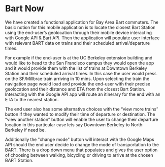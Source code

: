 # Bart Now

We have created a functional application for Bay Area Bart commuters. The basic notion for this mobile application is to locate the closest Bart Station using the end-user’s geolocation through their mobile device interacting with Google API & Bart API. Then the application will populate user interface with relevant BART data on trains and their scheduled arrival/departure times. 

For example if the end-user is at the UC Berkeley extension building and would like to head to the San Francisco campus they would open the app and it would provide them with the list of trains at Downtown Berkeley Station and their scheduled arrival times. In this case the user would press on the SF/Millbrae train arriving in 10 mins. Upon selecting the train the navigation page would load and provide the end-user with their precise geolocation and their distance and ETA from the closest Bart Station. Interacting with the Google API app will route an itinerary for the end with an ETA to the nearest station.

The end user also has some alternative choices with the “view more trains” button if they wanted to modify their time of departure or destination. The “view another station” button will enable the user to change their departure location in this particular case lets say Downtown Berkeley to North Berkeley if need be. 

Additionally the "change mode" button will interact with the Google Maps API should the end user decide to change the mode of transportation to the BART. There is a drop down menu that populates and gives the user option of choosing between walking, bicycling or driving to arrive at the chosen BART Station.